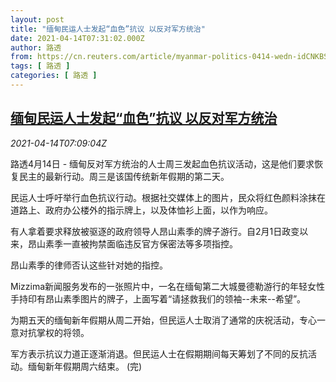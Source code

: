 ```yaml
---
layout: post
title: "缅甸民运人士发起“血色”抗议 以反对军方统治"
date: 2021-04-14T07:31:02.000Z
author: 路透
from: https://cn.reuters.com/article/myanmar-politics-0414-wedn-idCNKBS2C10PZ
tags: [ 路透 ]
categories: [ 路透 ]
---
```

<!--1618385462000-->
[缅甸民运人士发起“血色”抗议 以反对军方统治](https://cn.reuters.com/article/myanmar-politics-0414-wedn-idCNKBS2C10PZ)
------

<div>
<div><i>2021-04-14T07:09:04Z</i></div><p>路透4月14日 - 缅甸反对军方统治的人士周三发起血色抗议活动，这是他们要求恢复民主的最新行动。周三是该国传统新年假期的第二天。</p><p>民运人士呼吁举行血色抗议行动。根据社交媒体上的图片，民众将红色颜料涂抹在道路上、政府办公楼外的指示牌上，以及体恤衫上面，以作为响应。</p><p>有人拿着要求释放被驱逐的政府领导人昂山素季的牌子游行。自2月1日政变以来，昂山素季一直被拘禁面临违反官方保密法等多项指控。</p><p>昂山素季的律师否认这些针对她的指控。</p><p>Mizzima新闻服务发布的一张照片中，一名在缅甸第二大城曼德勒游行的年轻女性手持印有昂山素季图片的牌子，上面写着“请拯救我们的领袖--未来--希望”。</p><p>为期五天的缅甸新年假期从周二开始，但民运人士取消了通常的庆祝活动，专心一意对抗掌权的将领。</p><p>军方表示抗议力道正逐渐消退。但民运人士在假期期间每天筹划了不同的反抗活动。缅甸新年假期周六结束。 (完)</p>
</div>
